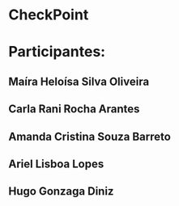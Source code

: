 # CheckPoint
#  Participantes:
## Maíra Heloísa Silva Oliveira
## Carla Rani Rocha Arantes
## Amanda Cristina Souza Barreto
## Ariel Lisboa Lopes
## Hugo Gonzaga Diniz

